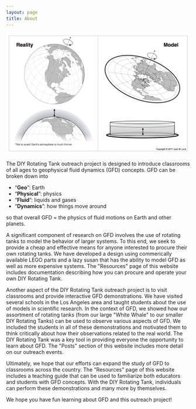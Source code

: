 ```yaml
---
layout: page
title: About
---
```


![Model](./Schematic.png)

The DIY Rotating Tank outreach project is designed to introduce classrooms of all ages to geophysical fluid dynamics (GFD) concepts. GFD can be broken down into

- “**Geo**”: Earth  
- “**Physical**”: physics  
- “**Fluid**”: liquids and gases  
- “**Dynamics**”: how things move around

so that overall GFD = the physics of fluid motions on Earth and other planets.

A significant component of research on GFD involves the use of rotating tanks to model the behavior of larger systems. To this end, we seek to provide a cheap and effective means for anyone interested to procure their own rotating tanks. We have developed a design using commerically available LEGO parts and a lazy susan that has the ability to model GFD as well as more expensive systems. The "Resources" page of this website includes documentation describing how you can procure and operate your own DIY Rotating Tank.

Another aspect of the DIY Rotating Tank outreach project is to visit classrooms and provide interactive GFD demonstrations. We have visited several schools in the Los Angeles area and taught students about the use of models in scientific research. In the context of GFD, we showed how our assortment of rotating tanks (from our large "White Whale" to our smaller DIY Rotating Tanks) can be used to observe various aspects of GFD. We included the students in all of these demonstrations and motivated them to think critically about how their observations related to the real world. The DIY Rotating Tank was a key tool in providing everyone the opportunity to learn about GFD. The "Posts" section of this website includes more detail on our outreach events.

Ultimately, we hope that our efforts can expand the study of GFD to classrooms across the country. The "Resources" page of this website includes a teaching guide that can be used to familiarize both educators and students with GFD concepts. With the DIY Rotating Tank, individuals can perform these demonstrations and many more by themselves.

We hope you have fun learning about GFD and this outreach project!
